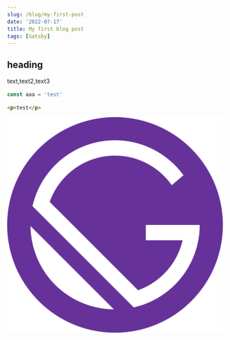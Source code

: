 ```yaml
---
slug: /blog/my-first-post
date: '2022-07-17'
title: My first blog post
tags: [Gatsby]
---
```


## heading

text,text2,text3

```js
const aaa = 'test'
```

```html
<p>test</p>
```

![icon](./icon.jpg)
